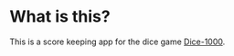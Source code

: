 # What is this?

This is a score keeping app for the dice game [Dice-1000](https://en.wikipedia.org/wiki/Dice_10000).